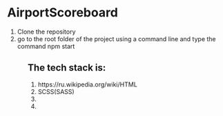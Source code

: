 # AirportScoreboard

<ol>
  <li>Clone the repository</li>
  <li>go to the root folder of the project using a command line and type the command npm start</li>
<ol>

<h2>The tech stack is:</h2>

<ol>
  <li><a>https://ru.wikipedia.org/wiki/HTML</a></li>
   <li>SCSS(SASS)</li>
   <li></li>
   <li></li>
</ol>
